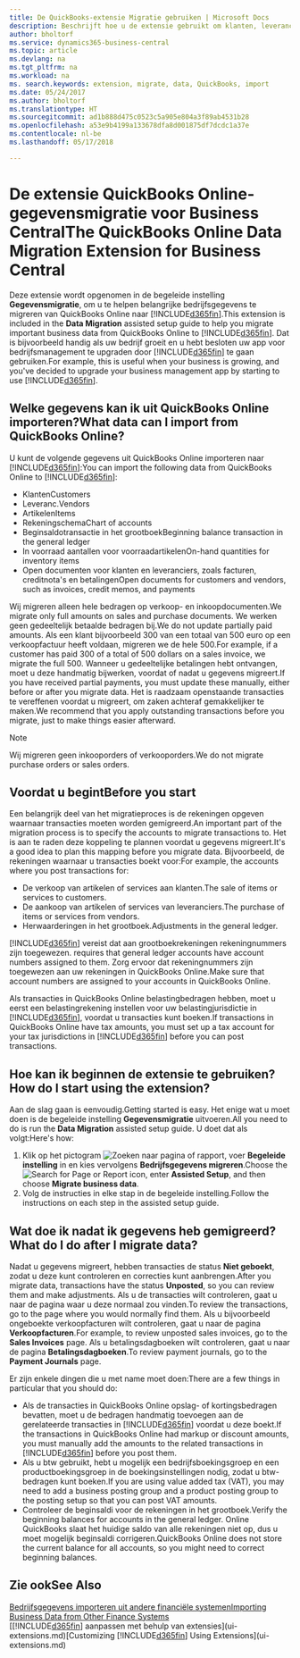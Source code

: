 ```yaml
---
title: De QuickBooks-extensie Migratie gebruiken | Microsoft Docs
description: Beschrijft hoe u de extensie gebruikt om klanten, leveranciers, artikelen en rekeningen van QuickBooks Online naar Business Central te migreren.
author: bholtorf
ms.service: dynamics365-business-central
ms.topic: article
ms.devlang: na
ms.tgt_pltfrm: na
ms.workload: na
ms. search.keywords: extension, migrate, data, QuickBooks, import
ms.date: 05/24/2017
ms.author: bholtorf
ms.translationtype: HT
ms.sourcegitcommit: ad1b888d475c0523c5a905e804a3f89ab4531b28
ms.openlocfilehash: a53e9b4199a133678dfa8d001875df7dcdc1a37e
ms.contentlocale: nl-be
ms.lasthandoff: 05/17/2018

---
```


# <a name="the-quickbooks-online-data-migration-extension-for-business-central"></a><span data-ttu-id="750e4-103">De extensie QuickBooks Online-gegevensmigratie voor Business Central</span><span class="sxs-lookup"><span data-stu-id="750e4-103">The QuickBooks Online Data Migration Extension for Business Central</span></span>
<span data-ttu-id="750e4-104">Deze extensie wordt opgenomen in de begeleide instelling **Gegevensmigratie**, om u te helpen belangrijke bedrijfsgegevens te migreren van QuickBooks Online naar [!INCLUDE[d365fin](includes/d365fin_md.md)].</span><span class="sxs-lookup"><span data-stu-id="750e4-104">This extension is included in the **Data Migration** assisted setup guide to help you migrate important business data from QuickBooks Online to [!INCLUDE[d365fin](includes/d365fin_md.md)].</span></span> <span data-ttu-id="750e4-105">Dat is bijvoorbeeld handig als uw bedrijf groeit en u hebt besloten uw app voor bedrijfsmanagement te upgraden door [!INCLUDE[d365fin](includes/d365fin_md.md)] te gaan gebruiken.</span><span class="sxs-lookup"><span data-stu-id="750e4-105">For example, this is useful when your business is growing, and you've decided to upgrade your business management app by starting to use [!INCLUDE[d365fin](includes/d365fin_md.md)].</span></span>

## <a name="what-data-can-i-import-from-quickbooks-online"></a><span data-ttu-id="750e4-106">Welke gegevens kan ik uit QuickBooks Online importeren?</span><span class="sxs-lookup"><span data-stu-id="750e4-106">What data can I import from QuickBooks Online?</span></span>
<span data-ttu-id="750e4-107">U kunt de volgende gegevens uit QuickBooks Online importeren naar [!INCLUDE[d365fin](includes/d365fin_md.md)]:</span><span class="sxs-lookup"><span data-stu-id="750e4-107">You can import the following data from QuickBooks Online to [!INCLUDE[d365fin](includes/d365fin_md.md)]:</span></span>  

* <span data-ttu-id="750e4-108">Klanten</span><span class="sxs-lookup"><span data-stu-id="750e4-108">Customers</span></span>
* <span data-ttu-id="750e4-109">Leveranc.</span><span class="sxs-lookup"><span data-stu-id="750e4-109">Vendors</span></span>
* <span data-ttu-id="750e4-110">Artikelen</span><span class="sxs-lookup"><span data-stu-id="750e4-110">Items</span></span>
* <span data-ttu-id="750e4-111">Rekeningschema</span><span class="sxs-lookup"><span data-stu-id="750e4-111">Chart of accounts</span></span>
* <span data-ttu-id="750e4-112">Beginsaldotransactie in het grootboek</span><span class="sxs-lookup"><span data-stu-id="750e4-112">Beginning balance transaction in the general ledger</span></span>
* <span data-ttu-id="750e4-113">In voorraad aantallen voor voorraadartikelen</span><span class="sxs-lookup"><span data-stu-id="750e4-113">On-hand quantities for inventory items</span></span>
* <span data-ttu-id="750e4-114">Open documenten voor klanten en leveranciers, zoals facturen, creditnota's en betalingen</span><span class="sxs-lookup"><span data-stu-id="750e4-114">Open documents for customers and vendors, such as invoices, credit memos, and payments</span></span>

<span data-ttu-id="750e4-115">Wij migreren alleen hele bedragen op verkoop- en inkoopdocumenten.</span><span class="sxs-lookup"><span data-stu-id="750e4-115">We migrate only full amounts on sales and purchase documents.</span></span> <span data-ttu-id="750e4-116">We werken geen gedeeltelijk betaalde bedragen bij.</span><span class="sxs-lookup"><span data-stu-id="750e4-116">We do not update partially paid amounts.</span></span> <span data-ttu-id="750e4-117">Als een klant bijvoorbeeld 300 van een totaal van 500 euro op een verkoopfactuur heeft voldaan, migreren we de hele 500.</span><span class="sxs-lookup"><span data-stu-id="750e4-117">For example, if a customer has paid 300 of a total of 500 dollars on a sales invoice, we migrate the full 500.</span></span> <span data-ttu-id="750e4-118">Wanneer u gedeeltelijke betalingen hebt ontvangen, moet u deze handmatig bijwerken, voordat of nadat u gegevens migreert.</span><span class="sxs-lookup"><span data-stu-id="750e4-118">If you have received partial payments, you must update these manually, either before or after you migrate data.</span></span> <span data-ttu-id="750e4-119">Het is raadzaam openstaande transacties te vereffenen voordat u migreert, om zaken achteraf gemakkelijker te maken.</span><span class="sxs-lookup"><span data-stu-id="750e4-119">We recommend that you apply outstanding transactions before you migrate, just to make things easier afterward.</span></span>

> [!NOTE]  
>   <span data-ttu-id="750e4-120">Wij migreren geen inkooporders of verkooporders.</span><span class="sxs-lookup"><span data-stu-id="750e4-120">We do not migrate purchase orders or sales orders.</span></span>

## <a name="before-you-start"></a><span data-ttu-id="750e4-121">Voordat u begint</span><span class="sxs-lookup"><span data-stu-id="750e4-121">Before you start</span></span>
<span data-ttu-id="750e4-122">Een belangrijk deel van het migratieproces is de rekeningen opgeven waarnaar transacties moeten worden gemigreerd.</span><span class="sxs-lookup"><span data-stu-id="750e4-122">An important part of the migration process is to specify the accounts to migrate transactions to.</span></span> <span data-ttu-id="750e4-123">Het is aan te raden deze koppeling te plannen voordat u gegevens migreert.</span><span class="sxs-lookup"><span data-stu-id="750e4-123">It's a good idea to plan this mapping before you migrate data.</span></span> <span data-ttu-id="750e4-124">Bijvoorbeeld, de rekeningen waarnaar u transacties boekt voor:</span><span class="sxs-lookup"><span data-stu-id="750e4-124">For example, the accounts where you post transactions for:</span></span>  

* <span data-ttu-id="750e4-125">De verkoop van artikelen of services aan klanten.</span><span class="sxs-lookup"><span data-stu-id="750e4-125">The sale of items or services to customers.</span></span>
* <span data-ttu-id="750e4-126">De aankoop van artikelen of services van leveranciers.</span><span class="sxs-lookup"><span data-stu-id="750e4-126">The purchase of items or services from vendors.</span></span>  
* <span data-ttu-id="750e4-127">Herwaarderingen in het grootboek.</span><span class="sxs-lookup"><span data-stu-id="750e4-127">Adjustments in the general ledger.</span></span>  

[!INCLUDE[d365fin](includes/d365fin_md.md)]<span data-ttu-id="750e4-128"> vereist dat aan grootboekrekeningen rekeningnummers zijn toegewezen.</span><span class="sxs-lookup"><span data-stu-id="750e4-128"> requires that general ledger accounts have account numbers assigned to them.</span></span> <span data-ttu-id="750e4-129">Zorg ervoor dat rekeningnummers zijn toegewezen aan uw rekeningen in QuickBooks Online.</span><span class="sxs-lookup"><span data-stu-id="750e4-129">Make sure that account numbers are assigned to your accounts in QuickBooks Online.</span></span>

<span data-ttu-id="750e4-130">Als transacties in QuickBooks Online belastingbedragen hebben, moet u eerst een belastingrekening instellen voor uw belastingjurisdictie in [!INCLUDE[d365fin](includes/d365fin_md.md)], voordat u transacties kunt boeken.</span><span class="sxs-lookup"><span data-stu-id="750e4-130">If transactions in QuickBooks Online have tax amounts, you must set up a tax account for your tax jurisdictions in [!INCLUDE[d365fin](includes/d365fin_md.md)] before you can post transactions.</span></span>

## <a name="how-do-i-start-using-the-extension"></a><span data-ttu-id="750e4-131">Hoe kan ik beginnen de extensie te gebruiken?</span><span class="sxs-lookup"><span data-stu-id="750e4-131">How do I start using the extension?</span></span>
<span data-ttu-id="750e4-132">Aan de slag gaan is eenvoudig.</span><span class="sxs-lookup"><span data-stu-id="750e4-132">Getting started is easy.</span></span> <span data-ttu-id="750e4-133">Het enige wat u moet doen is de begeleide instelling **Gegevensmigratie** uitvoeren.</span><span class="sxs-lookup"><span data-stu-id="750e4-133">All you need to do is run the **Data Migration** assisted setup guide.</span></span> <span data-ttu-id="750e4-134">U doet dat als volgt:</span><span class="sxs-lookup"><span data-stu-id="750e4-134">Here's how:</span></span>

1. <span data-ttu-id="750e4-135">Klik op het pictogram ![Zoeken naar pagina of rapport](media/ui-search/search_small.png "pictogram Zoeken naar pagina of rapport"), voer **Begeleide instelling** in en kies vervolgens **Bedrijfsgegevens migreren**.</span><span class="sxs-lookup"><span data-stu-id="750e4-135">Choose the ![Search for Page or Report](media/ui-search/search_small.png "Search for Page or Report icon") icon, enter **Assisted Setup**, and then choose **Migrate business data**.</span></span>
2. <span data-ttu-id="750e4-136">Volg de instructies in elke stap in de begeleide instelling.</span><span class="sxs-lookup"><span data-stu-id="750e4-136">Follow the instructions on each step in the assisted setup guide.</span></span>

## <a name="what-do-i-do-after-i-migrate-data"></a><span data-ttu-id="750e4-137">Wat doe ik nadat ik gegevens heb gemigreerd?</span><span class="sxs-lookup"><span data-stu-id="750e4-137">What do I do after I migrate data?</span></span>
<span data-ttu-id="750e4-138">Nadat u gegevens migreert, hebben transacties de status **Niet geboekt**, zodat u deze kunt controleren en correcties kunt aanbrengen.</span><span class="sxs-lookup"><span data-stu-id="750e4-138">After you migrate data, transactions have the status **Unposted**, so you can review them and make adjustments.</span></span> <span data-ttu-id="750e4-139">Als u de transacties wilt controleren, gaat u naar de pagina waar u deze normaal zou vinden.</span><span class="sxs-lookup"><span data-stu-id="750e4-139">To review the transactions, go to the page where you would normally find them.</span></span> <span data-ttu-id="750e4-140">Als u bijvoorbeeld ongeboekte verkoopfacturen wilt controleren, gaat u naar de pagina **Verkoopfacturen**.</span><span class="sxs-lookup"><span data-stu-id="750e4-140">For example, to review unposted sales invoices, go to the **Sales Invoices** page.</span></span> <span data-ttu-id="750e4-141">Als u betalingsdagboeken wilt controleren, gaat u naar de pagina **Betalingsdagboeken**.</span><span class="sxs-lookup"><span data-stu-id="750e4-141">To review payment journals, go to the **Payment Journals** page.</span></span>   

<span data-ttu-id="750e4-142">Er zijn enkele dingen die u met name moet doen:</span><span class="sxs-lookup"><span data-stu-id="750e4-142">There are a few things in particular that you should do:</span></span>

* <span data-ttu-id="750e4-143">Als de transacties in QuickBooks Online opslag- of kortingsbedragen bevatten, moet u de bedragen handmatig toevoegen aan de gerelateerde transacties in [!INCLUDE[d365fin](includes/d365fin_md.md)] voordat u deze boekt.</span><span class="sxs-lookup"><span data-stu-id="750e4-143">If the transactions in QuickBooks Online had markup or discount amounts, you must manually add the amounts to the related transactions in [!INCLUDE[d365fin](includes/d365fin_md.md)] before you post them.</span></span>
* <span data-ttu-id="750e4-144">Als u btw gebruikt, hebt u mogelijk een bedrijfsboekingsgroep en een productboekingsgroep in de boekingsinstellingen nodig, zodat u btw-bedragen kunt boeken.</span><span class="sxs-lookup"><span data-stu-id="750e4-144">If you are using value added tax (VAT), you may need to add a business posting group and a product posting group to the posting setup so that you can post VAT amounts.</span></span>
* <span data-ttu-id="750e4-145">Controleer de beginsaldi voor de rekeningen in het grootboek.</span><span class="sxs-lookup"><span data-stu-id="750e4-145">Verify the beginning balances for accounts in the general ledger.</span></span> <span data-ttu-id="750e4-146">Online QuickBooks slaat het huidige saldo van alle rekeningen niet op, dus u moet mogelijk beginsaldi corrigeren.</span><span class="sxs-lookup"><span data-stu-id="750e4-146">QuickBooks Online does not store the current balance for all accounts, so you might need to correct beginning balances.</span></span>

## <a name="see-also"></a><span data-ttu-id="750e4-147">Zie ook</span><span class="sxs-lookup"><span data-stu-id="750e4-147">See Also</span></span>
[<span data-ttu-id="750e4-148">Bedrijfsgegevens importeren uit andere financiële systemen</span><span class="sxs-lookup"><span data-stu-id="750e4-148">Importing Business Data from Other Finance Systems</span></span>](across-import-data-configuration-packages.md)  
<span data-ttu-id="750e4-149">[[!INCLUDE[d365fin](includes/d365fin_md.md)] aanpassen met behulp van extensies](ui-extensions.md)</span><span class="sxs-lookup"><span data-stu-id="750e4-149">[Customizing [!INCLUDE[d365fin](includes/d365fin_md.md)] Using Extensions](ui-extensions.md)</span></span>  

